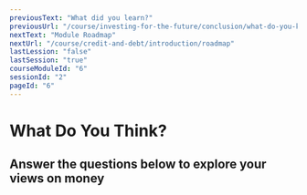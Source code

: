 ```yaml
---
previousText: "What did you learn?"
previousUrl: "/course/investing-for-the-future/conclusion/what-do-you-know"
nextText: "Module Roadmap"
nextUrl: "/course/credit-and-debt/introduction/roadmap"
lastLession: "false"
lastSession: "true"
courseModuleId: "6"
sessionId: "2"
pageId: "6"
---
```



# What Do You Think?

## Answer the questions below to explore your views on money